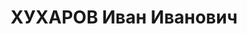 ---
title: ХУХАРОВ Иван Иванович
description: 'Род. в 1895, Пермская обл., Ворошиловский р-н, с. Ленва, русский. Проживал:
  Пермская обл., г. Березники.

  Арестован 22.04.1937. Обв.: терр., диверсионная деятельность, к.-р. терр. деятельность.
  Приговор: 20.01.1938 – ВМН с конфискацией имущества. Расстрелян 20.01.1938'
---